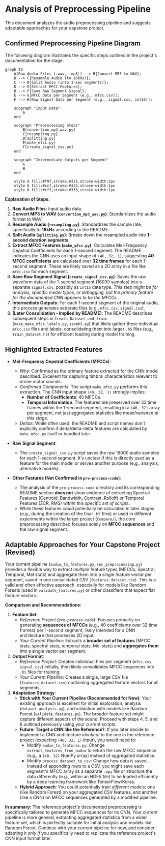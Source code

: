 # Analysis of Preprocessing Pipeline

This document analyzes the audio preprocessing pipeline and suggests adaptable approaches for your capstone project.

## Confirmed Preprocessing Pipeline Diagram

The following diagram illustrates the specific steps outlined in the project's documentation for the stage:

```mermaid
graph TD
    A[Raw Audio Files (.wav, .mp3)] --> B{Convert MP3 to WAV};
    B --> C{Resample Audio (to 16kHz)};
    C --> D{Split Audio (into 1-sec segments)};
    D --> E{Extract MFCC Features};
    D --> F{Save Raw Segment Signal};
    E --> G[MFCC Data per Segment (e.g., mfcc.csv)];
    F --> H[Raw Signal Data per Segment (e.g., signal.csv, int16)];

    subgraph "Input Data"
        A
    end

    subgraph "Preprocessing Steps"
        B[convertion_mp3_wav.py]
        C[resampling.py]
        D[splitting.py]
        E[make_mfcc.py]
        F[create_signal_csv.py]
    end

    subgraph "Intermediate Outputs per Segment"
        G
        H
    end

    style A fill:#f9f,stroke:#333,stroke-width:2px
    style G fill:#ccf,stroke:#333,stroke-width:1px
    style H fill:#cff,stroke:#333,stroke-width:1px
```

**Explanation of Steps:**

1.  **Raw Audio Files**: Input audio data.
2.  **Convert MP3 to WAV (`convertion_mp3_wav.py`)**: Standardizes the audio format to WAV.
3.  **Resample Audio (`resampling.py`)**: Standardizes the sample rate, specifically to **16kHz** according to the README.
4.  **Split Audio (`splitting.py`)**: Breaks down the resampled audio into **1-second duration segments**.
5.  **Extract MFCC Features (`make_mfcc.py`)**: Calculates Mel-Frequency Cepstral Coefficients for each 1-second segment. The README indicates the CNN uses an input shape of `(40, 32, 1)`, suggesting **40 MFCC coefficients** are calculated over **32 time frames** for each 1-second segment. These are likely saved as a 2D array in a file like `mfcc.csv` for each segment.
6.  **Save Raw Segment Signal (`create_signal_csv.py`)**: Saves the raw waveform data of the 1-second segment (16000 samples) into a separate `signal.csv`, possibly as `int16` data type. *This step might be for analysis, specific model types, or debugging, but the primary feature for the documented CNN appears to be the MFCCs.*
7.  **Intermediate Outputs**: For each 1-second segment of the original audio, this process generates separate files (e.g., `mfcc.csv`, `signal.csv`).
8.  **(Later Consolidation - Implied by README)**: The README describes subsequent steps in `Create_Dataset_and_train` (`make_make_mfcc_labels.py`, `saveh5.py`) that likely gather these individual `mfcc.csv` files and labels, consolidating them into larger `.h5` files (e.g., `train_dataset.h5`) for efficient loading during model training.

## Highlighted Extracted Features

*   **Mel-Frequency Cepstral Coefficients (MFCCs)**:
    *   *Why*: Confirmed as the primary feature extracted for the CNN model described. Excellent for capturing timbral characteristics relevant to drone motor sounds.
    *   *Confirmed Components*: The script `make_mfcc.py` performs this extraction. The CNN input shape `(40, 32, 1)` strongly implies:
        *   **Number of Coefficients**: 40 MFCCs.
        *   **Temporal Information**: The features are preserved over 32 time frames within the 1-second segment, resulting in a `(40, 32)` array per segment, not just aggregated statistics like mean/variance *at this stage*.
    *   *Deltas*: While often used, the README and script names don't explicitly confirm if delta/delta-delta features are calculated by `make_mfcc.py` itself or handled later.

*   **Raw Signal Segment**:
    *   The `create_signal_csv.py` script saves the raw 16000 audio samples for each 1-second segment. It's unclear if this is directly used as a feature for the main model or serves another purpose (e.g., analysis, alternative models).

*   **Other Features (Not Confirmed in `pre-process-code`)**:
    *   The analysis of the `pre-process-code` directory and its corresponding README section **does not** show evidence of extracting Spectral Features (Centroid, Bandwidth, Contrast, Rolloff) or Temporal Features (ZCR, RMS) *within this specific set of scripts*.
    *   While these features *could* potentially be calculated in later stages (e.g., during the creation of the final `.h5` files) or used in different experiments within the larger project (`Compare/`), the core preprocessing described focuses solely on **MFCC sequences** and the raw signal segment.

## Adaptable Approaches for Your Capstone Project (Revised)

Your current pipeline (`audio_to_features.py`, `run_preprocessing.py`) provides a flexible way to extract *multiple* feature types (MFCCs, Spectral, Temporal, Mel stats) and aggregate them into a single feature vector per segment, saved in one consolidated CSV (`features_dataset.csv`). This is a valid and often effective approach, especially for models like Random Forests (used in `validate_features.py`) or other classifiers that expect flat feature vectors.

**Comparison and Recommendations:**

1.  **Feature Set**:
    *   *Reference Project (`pre-process-code`)*: Focuses primarily on generating **sequences of MFCCs** (e.g., 40 coefficients over 32 time frames) per 1-second segment, likely intended for a CNN architecture that processes 2D input.
    *   *Your Current Pipeline*: Extracts a **broader set of features** (MFCC stats, spectral stats, temporal stats, Mel stats) and **aggregates them** into a single vector per segment.
2.  **Output Format**:
    *   *Reference Project*: Creates individual files per segment (`mfcc.csv`, `signal.csv`) initially, then likely consolidates MFCC sequences into `.h5` files for training.
    *   *Your Current Pipeline*: Creates a single, large CSV file (`features_dataset.csv`) containing aggregated feature vectors for all segments.
3.  **Adaptation Strategy**:
    *   **Stick with Your Current Pipeline (Recommended for Now)**: Your existing approach is excellent for initial exploration, analysis (`dataset_analysis.py`), and validation with models like Random Forest (`validate_features.py`). The broader feature set might capture different aspects of the sound. Proceed with steps 4, 5, and 6 outlined previously using your current scripts.
    *   **Future: Target a CNN like the Reference?**: If you later decide to implement a CNN architecture *identical* to the one in the reference project (expecting `(40, 32, 1)` input), you would need to:
        *   Modify `audio_to_features.py`: Change `extract_features_from_audio` to return the raw MFCC sequence (e.g., a `(40, 32)` NumPy array) instead of aggregated statistics.
        *   Modify `process_dataset_to_csv`: Change how data is saved. Instead of appending rows to a CSV, you might save each segment's MFCC array as a separate `.npy` file or structure the data differently (e.g., within an HDF5 file) to be loaded efficiently by a deep learning framework like TensorFlow/Keras.
    *   **Hybrid Approach**: You could potentially train *different* models: one (like Random Forest) on your aggregated CSV features, and another (like a CNN) on MFCC sequences generated by a modified pipeline.

**In summary:** The reference project's documented preprocessing is specifically tailored to generate MFCC sequences for its CNN. Your current pipeline is more general, extracting aggregated statistics from a wider feature set, which is perfectly suitable for initial analysis and models like Random Forest. Continue with your current pipeline for now, and consider adapting it *only if* you specifically need to replicate the reference project's CNN input format later. 